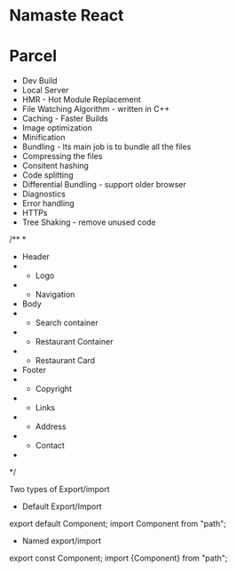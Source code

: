 # Namaste React 

# Parcel
- Dev Build
- Local Server
- HMR - Hot Module Replacement
- File Watching Algorithm - written in C++
- Caching - Faster Builds
- Image optimization
- Minification
- Bundling - Its main job is to bundle all the files
- Compressing the files 
- Consitent hashing
- Code splitting
- Differential Bundling - support older browser
- Diagnostics
- Error handling
- HTTPs 
- Tree Shaking - remove unused code

/**
 * 
 * Header
 * - Logo
 * - Navigation
 * Body
 * - Search container
 * - Restaurant Container
 *  - Restaurant Card
 * Footer
 * - Copyright
 * - Links 
 * - Address
 * - Contact
 * 
 */

Two types of Export/import

- Default Export/Import

export default Component;
import Component from "path";

- Named export/import

export const Component;
import {Component} from "path";